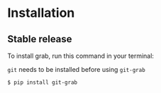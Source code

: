# Installation

## Stable release

To install grab, run this command in your terminal:

`git` needs to be installed before using `git-grab`

```
$ pip install git-grab
```


